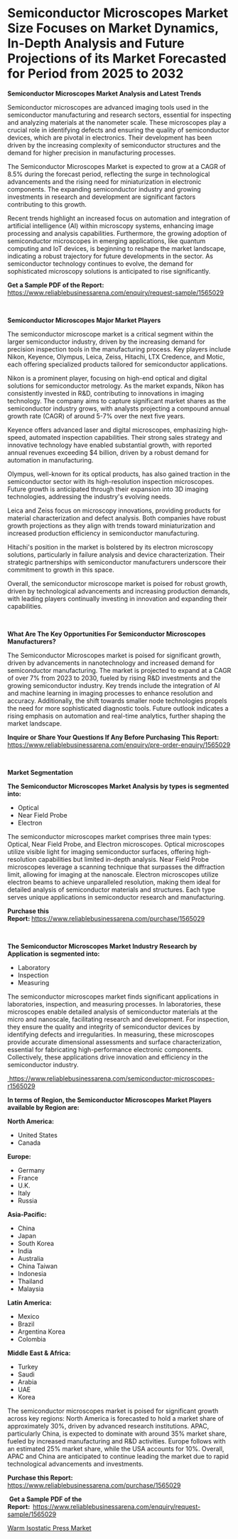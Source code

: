 <p><h1>Semiconductor Microscopes Market Size Focuses on Market Dynamics, In-Depth Analysis and Future Projections of its Market Forecasted for Period from 2025 to 2032</h1></p><p><strong>Semiconductor Microscopes Market Analysis and Latest Trends</strong></p>
<p><p>Semiconductor microscopes are advanced imaging tools used in the semiconductor manufacturing and research sectors, essential for inspecting and analyzing materials at the nanometer scale. These microscopes play a crucial role in identifying defects and ensuring the quality of semiconductor devices, which are pivotal in electronics. Their development has been driven by the increasing complexity of semiconductor structures and the demand for higher precision in manufacturing processes.</p><p>The Semiconductor Microscopes Market is expected to grow at a CAGR of 8.5% during the forecast period, reflecting the surge in technological advancements and the rising need for miniaturization in electronic components. The expanding semiconductor industry and growing investments in research and development are significant factors contributing to this growth. </p><p>Recent trends highlight an increased focus on automation and integration of artificial intelligence (AI) within microscopy systems, enhancing image processing and analysis capabilities. Furthermore, the growing adoption of semiconductor microscopes in emerging applications, like quantum computing and IoT devices, is beginning to reshape the market landscape, indicating a robust trajectory for future developments in the sector. As semiconductor technology continues to evolve, the demand for sophisticated microscopy solutions is anticipated to rise significantly.</p></p>
<p><strong>Get a Sample PDF of the Report:&nbsp;</strong> <a href="https://www.reliablebusinessarena.com/enquiry/request-sample/1565029?utm_campaign=3263&utm_medium=2&utm_source=Github&utm_content=ia&utm_term=11042025&utm_id=semiconductor-microscopes">https://www.reliablebusinessarena.com/enquiry/request-sample/1565029</a></p>
<p>&nbsp;</p>
<p><strong>Semiconductor Microscopes Major Market Players</strong></p>
<p><p>The semiconductor microscope market is a critical segment within the larger semiconductor industry, driven by the increasing demand for precision inspection tools in the manufacturing process. Key players include Nikon, Keyence, Olympus, Leica, Zeiss, Hitachi, LTX Credence, and Motic, each offering specialized products tailored for semiconductor applications.</p><p>Nikon is a prominent player, focusing on high-end optical and digital solutions for semiconductor metrology. As the market expands, Nikon has consistently invested in R&D, contributing to innovations in imaging technology. The company aims to capture significant market shares as the semiconductor industry grows, with analysts projecting a compound annual growth rate (CAGR) of around 5-7% over the next five years.</p><p>Keyence offers advanced laser and digital microscopes, emphasizing high-speed, automated inspection capabilities. Their strong sales strategy and innovative technology have enabled substantial growth, with reported annual revenues exceeding $4 billion, driven by a robust demand for automation in manufacturing.</p><p>Olympus, well-known for its optical products, has also gained traction in the semiconductor sector with its high-resolution inspection microscopes. Future growth is anticipated through their expansion into 3D imaging technologies, addressing the industry's evolving needs.</p><p>Leica and Zeiss focus on microscopy innovations, providing products for material characterization and defect analysis. Both companies have robust growth projections as they align with trends toward miniaturization and increased production efficiency in semiconductor manufacturing.</p><p>Hitachi's position in the market is bolstered by its electron microscopy solutions, particularly in failure analysis and device characterization. Their strategic partnerships with semiconductor manufacturers underscore their commitment to growth in this space.</p><p>Overall, the semiconductor microscope market is poised for robust growth, driven by technological advancements and increasing production demands, with leading players continually investing in innovation and expanding their capabilities.</p></p>
<p>&nbsp;</p>
<p><strong>What Are The Key Opportunities For Semiconductor Microscopes Manufacturers?</strong></p>
<p><p>The Semiconductor Microscopes market is poised for significant growth, driven by advancements in nanotechnology and increased demand for semiconductor manufacturing. The market is projected to expand at a CAGR of over 7% from 2023 to 2030, fueled by rising R&D investments and the growing semiconductor industry. Key trends include the integration of AI and machine learning in imaging processes to enhance resolution and accuracy. Additionally, the shift towards smaller node technologies propels the need for more sophisticated diagnostic tools. Future outlook indicates a rising emphasis on automation and real-time analytics, further shaping the market landscape.</p></p>
<p><strong>Inquire or Share Your Questions If Any Before Purchasing This Report:</strong> <a href="https://www.reliablebusinessarena.com/enquiry/pre-order-enquiry/1565029?utm_campaign=3263&utm_medium=2&utm_source=Github&utm_content=ia&utm_term=11042025&utm_id=semiconductor-microscopes">https://www.reliablebusinessarena.com/enquiry/pre-order-enquiry/1565029</a></p>
<p>&nbsp;</p>
<p><strong>Market Segmentation</strong></p>
<p><strong>The Semiconductor Microscopes Market Analysis by types is segmented into:</strong></p>
<p><ul><li>Optical</li><li>Near Field Probe</li><li>Electron</li></ul></p>
<p><p>The semiconductor microscopes market comprises three main types: Optical, Near Field Probe, and Electron microscopes. Optical microscopes utilize visible light for imaging semiconductor surfaces, offering high-resolution capabilities but limited in-depth analysis. Near Field Probe microscopes leverage a scanning technique that surpasses the diffraction limit, allowing for imaging at the nanoscale. Electron microscopes utilize electron beams to achieve unparalleled resolution, making them ideal for detailed analysis of semiconductor materials and structures. Each type serves unique applications in semiconductor research and manufacturing.</p></p>
<p><strong>Purchase this Report:&nbsp;</strong><a href="https://www.reliablebusinessarena.com/purchase/1565029?utm_campaign=3263&utm_medium=2&utm_source=Github&utm_content=ia&utm_term=11042025&utm_id=semiconductor-microscopes">https://www.reliablebusinessarena.com/purchase/1565029</a></p>
<p>&nbsp;</p>
<p><strong>The Semiconductor Microscopes Market Industry Research by Application is segmented into:</strong></p>
<p><ul><li>Laboratory</li><li>Inspection</li><li>Measuring</li></ul></p>
<p><p>The semiconductor microscopes market finds significant applications in laboratories, inspection, and measuring processes. In laboratories, these microscopes enable detailed analysis of semiconductor materials at the micro and nanoscale, facilitating research and development. For inspection, they ensure the quality and integrity of semiconductor devices by identifying defects and irregularities. In measuring, these microscopes provide accurate dimensional assessments and surface characterization, essential for fabricating high-performance electronic components. Collectively, these applications drive innovation and efficiency in the semiconductor industry.</p></p>
<p><a href="https://www.reliablebusinessarena.com/semiconductor-microscopes-r1565029?utm_campaign=3263&utm_medium=2&utm_source=Github&utm_content=ia&utm_term=11042025&utm_id=semiconductor-microscopes">&nbsp;https://www.reliablebusinessarena.com/semiconductor-microscopes-r1565029</a></p>
<p><strong>In terms of Region, the Semiconductor Microscopes Market Players available by Region are:</strong></p>
<p>
    <p> <strong> North America: </strong>
        <ul>
            <li>United States</li>
            <li>Canada</li>
        </ul>
        </p> 
    <p> <strong> Europe: </strong>
        <ul>
            <li>Germany</li>
            <li>France</li>
            <li>U.K.</li>
            <li>Italy</li>
            <li>Russia</li>
        </ul>
        </p> 
    <p> <strong> Asia-Pacific: </strong>
        <ul>
            <li>China</li>
            <li>Japan</li>
            <li>South Korea</li>
            <li>India</li>
            <li>Australia</li>
            <li>China Taiwan</li>
            <li>Indonesia</li>
            <li>Thailand</li>
            <li>Malaysia</li>
        </ul>
        </p> 
    <p> <strong> Latin America: </strong>
        <ul>
            <li>Mexico</li>
            <li>Brazil</li>
            <li>Argentina Korea</li>
            <li>Colombia</li>
        </ul>
        </p> 
    <p> <strong> Middle East & Africa: </strong>
        <ul>
            <li>Turkey</li>
            <li>Saudi</li>
            <li>Arabia</li>
            <li>UAE</li>
            <li>Korea</li>
        </ul>
    </p>
    </p>
<p><p>The semiconductor microscopes market is poised for significant growth across key regions: North America is forecasted to hold a market share of approximately 30%, driven by advanced research institutions. APAC, particularly China, is expected to dominate with around 35% market share, fueled by increased manufacturing and R&D activities. Europe follows with an estimated 25% market share, while the USA accounts for 10%. Overall, APAC and China are anticipated to continue leading the market due to rapid technological advancements and investments.</p></p>
<p><strong>Purchase this Report: </strong><a href="https://www.reliablebusinessarena.com/purchase/1565029?utm_campaign=3263&utm_medium=2&utm_source=Github&utm_content=ia&utm_term=11042025&utm_id=semiconductor-microscopes">https://www.reliablebusinessarena.com/purchase/1565029</a></p>
<p>&nbsp;<strong>Get a Sample PDF of the Report:&nbsp;&nbsp;</strong><a href="https://www.reliablebusinessarena.com/enquiry/request-sample/1565029?utm_campaign=3263&utm_medium=2&utm_source=Github&utm_content=ia&utm_term=11042025&utm_id=semiconductor-microscopes">https://www.reliablebusinessarena.com/enquiry/request-sample/1565029</a></p>
<p><strong></strong></p>
<p><p><a href="https://github.com/rrosasdaunas/Market-Research-Report-List-1/blob/main/warm-isostatic-press-market.md?utm_campaign=3263&utm_medium=2&utm_source=Github&utm_content=ia&utm_term=11042025&utm_id=semiconductor-microscopes">Warm Isostatic Press Market</a></p></p>